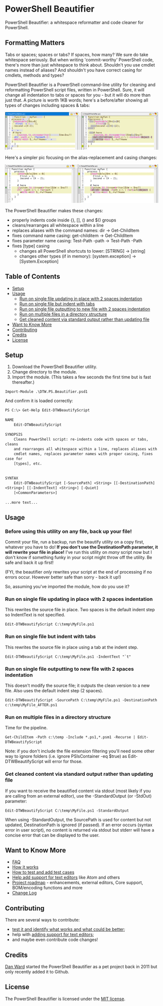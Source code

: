 # PowerShell Beautifier

PowerShell Beautifier: a whitespace reformatter and code cleaner for PowerShell.

## Formatting Matters

Tabs or spaces; spaces or tabs?  If spaces, how many?  We sure do take whitespace seriously.  But when writing 'commit-worthy' PowerShell code, there's more than just whitespace to think about.  Shouldn't you use cmdlet names instead of aliases?  And shouldn't you have correct casing for cmdlets, methods and types?

PowerShell Beautifier is a PowerShell command-line utility for cleaning and reformatting PowerShell script files, written in PowerShell.  Sure, it will change all indentation to tabs or spaces for you - but it will do more than just that.  A picture is worth 1KB words; here's a before/after showing all types of changes including spaces & tabs:

![Before and after - casing](docs/Compare_Whitespace.png)

Here's a simpler pic focusing on the alias-replacement and casing changes:

![Before and after - whitespace](docs/Compare_CaseChanges.png)


The PowerShell Beautifier makes these changes:
* properly indents code inside {}, [], () and $() groups
* cleans/rearranges all whitespace within a line
* replaces aliases with the command names: dir → Get-ChildItem
* fixes command name casing: get-childitem → Get-ChildItem
* fixes parameter name casing: Test-Path -path → Test-Path -Path
* fixes [type] casing
	* changes all PowerShell shortcuts to lower: [STRING] → [string]
	* changes other types (if in memory): [system.exception] → [System.Exception]


## Table of Contents
* [Setup](#setup)
* [Usage](#usage)
	* [Run on single file updating in place with 2 spaces indentation](#run-on-single-file-updating-in-place-with-2-spaces-indentation)
	* [Run on single file but indent with tabs](#run-on-single-file-but-indent-with-tabs)
	* [Run on single file outputting to new file with 2 spaces indentation](#run-on-single-file-outputting-to-new-file-with-2-spaces-indentation)
	* [Run on multiple files in a directory structure](#run-on-multiple-files-in-a-directory-structure)
    * [Get cleaned content via standard output rather than updating file](#get-cleaned-content-via-standard-output-rather-than-updating-file)
* [Want to Know More](#want-to-know-more)
* [Contributing](#contributing)
* [Credits](#credits)
* [License](#license)


## Setup
1. Download the PowerShell Beautifier utility.
2. Change directory to the module.
3. Import the module.  (This takes a few seconds the first time but is fast thereafter.)
```
Import-Module .\DTW.PS.Beautifier.psd1
```

And confirm it is loaded correctly:
```
PS C:\> Get-Help Edit-DTWBeautifyScript

NAME
    Edit-DTWBeautifyScript

SYNOPSIS
    Cleans PowerShell script: re-indents code with spaces or tabs, cleans
    and rearranges all whitespace within a line, replaces aliases with
    cmdlet names, replaces parameter names with proper casing, fixes case for
    [types], etc.


SYNTAX
    Edit-DTWBeautifyScript [-SourcePath] <String> [[-DestinationPath] <String>] [[-IndentText] <String>] [-Quiet]
    [<CommonParameters>]

...more text...

```


## Usage

### Before using this utility on any file, back up your file!  
Commit your file, run a backup, run the beautify utility on a copy first, whatever you have to do!  **If you don't use the DestinationPath parameter, it will rewrite your file in place!** I've run this utility on *many* script now but I don't know if something funky in your script might throw off the utility.  Be safe and back it up first!

(FYI, the beautifier *only* rewrites your script at the end of processing if no errors occur.  However better safe than sorry - back it up!)


So, assuming you've imported the module, how do you use it?

### Run on single file updating in place with 2 spaces indentation
This rewrites the source file in place.  Two spaces is the default indent step so IndentText is not specified.
```
Edit-DTWBeautifyScript C:\temp\MyFile.ps1
```

### Run on single file but indent with tabs
This rewrites the source file in place using a tab at the indent step.
```
Edit-DTWBeautifyScript C:\temp\MyFile.ps1 -IndentText "`t"
```

### Run on single file outputting to new file with 2 spaces indentation
This doesn't modify the source file; it outputs the clean version to a new file.  Also uses the default indent step (2 spaces).
```
Edit-DTWBeautifyScript -SourcePath C:\temp\MyFile.ps1 -DestinationPath c:\temp\MyFile_AFTER.ps1
```

### Run on multiple files in a directory structure
Time for the pipeline.
```
Get-ChildItem -Path c:\temp -Include *.ps1,*.psm1 -Recurse | Edit-DTWBeautifyScript
```

Note: if you don't include the file extension filtering you'll need some other way to ignore folders (i.e. ignore PSIsContainer -eq $true) as Edit-DTWBeautifyScript will error for those.

### Get cleaned content via standard output rather than updating file
If you want to receive the beautified content via stdout (most likely if you are calling from an external editor), use the -StandardOutput (or -StdOut) parameter:
```
Edit-DTWBeautifyScript C:\temp\MyFile.ps1 -StandardOutput
```

When using -StandardOutput, the SourcePath is used for content but not updated, DestinationPath is ignored (if passed).  If an error occurs (syntax error in user script), no content is returned via stdout but stderr will have a concise error that can be displayed to the user.


## Want to Know More
* [FAQ](docs/FAQ.md)
* [How it works](docs/HowItWorks.md)
* [How to test and add test cases](docs/Testing.md)
* [Help add support for text editors](docs/ExternalEditors.md) like Atom and others
* [Project roadmap](docs/Roadmap.md) - enhancements, external editors, Core support, BOM/encoding functions and more
* [Change Log](docs/ChangeLog.md)


## Contributing
There are several ways to contribute: 
* [test it and identify what works and what could be better](docs/Testing.md);
* help with [adding support for text editors](docs/ExternalEditors.md);
* and maybe even contribute code changes!


## Credits
[Dan Ward](http://dtwconsulting.com/) started the PowerShell Beautifier as a pet project back in 2011 but only recently added it to Github.


## License
The PowerShell Beautifier is licensed under the [MIT license](LICENSE).
